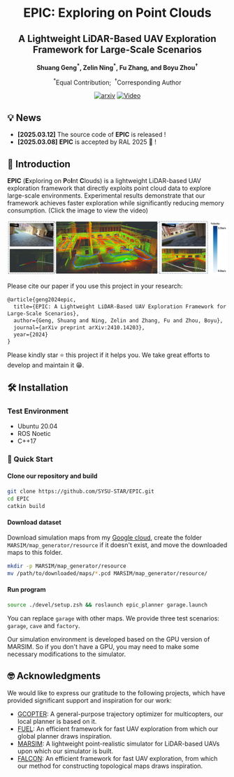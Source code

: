 <!--
 * @Author: ning-zelin zl.ning@qq.com
 * @Date: 2025-03-12 21:29:31
 * @LastEditors: ning-zelin zl.ning@qq.com
 * @LastEditTime: 2025-03-19 18:49:34
 * @FilePath: /EPIC/README.md
 * @Description: 这是默认设置,请设置`customMade`, 打开koroFileHeader查看配置 进行设置: https://github.com/OBKoro1/koro1FileHeader/wiki/%E9%85%8D%E7%BD%AE
-->
<div align = "center">
  <h1>
    EPIC: Exploring on Point Clouds 
  </h1>
</div>
<div align = "center">
  <h2>
    A Lightweight LiDAR-Based UAV Exploration Framework for Large-Scale Scenarios
  </h2>
</div>
<div align="center">
  <strong>
        Shuang Geng<sup>*</sup>,
        Zelin Ning<sup>*</sup>,
        Fu Zhang, and
        Boyu Zhou<sup>†</sup>
  </strong>
  <p>
    <sup>*</sup>Equal Contribution;&nbsp;
    <sup>†</sup>Corresponding Author
  </p>
  <a href='https://arxiv.org/pdf/2410.14203.pdf'><img src='https://img.shields.io/badge/arXiv-2410.14203-red' alt='arxiv'></a>
  <a href="[https://www.bilibili.com/video/BV1Fr421j7oC/?spm_id_from=333.999.0.0&vd_source=0af61c122e5e37c944053b57e313025a](https://www.bilibili.com/video/BV1nrx5eaESY/?spm_id_from=333.1387.homepage.video_card.click&vd_source=07945b0b56417e213633c9332f4f4716)"><img alt="Video" src="https://img.shields.io/badge/BiliBili-Video-purple"/></a>
</div>

## 💡 News
* **[2025.03.12]** The source code of **EPIC** is released !
* **[2025.03.08]** **EPIC** is accepted by RAL 2025 🚀 !

## 📜 Introduction

**EPIC** (**E**xploring on **P**o**I**nt **C**louds) is a lightweight LiDAR-based UAV exploration framework that directly exploits point cloud data to explore large-scale environments. Experimental results demonstrate that our framework achieves faster exploration while significantly reducing memory consumption. (Click the image to view the video)

[![video](misc/overview.png)](https://www.bilibili.com/video/BV1nrx5eaESY/?spm_id_from=333.1387.homepage.video_card.click&vd_source=07945b0b56417e213633c9332f4f4716)

Please cite our paper if you use this project in your research:

```
@article{geng2024epic,
  title={EPIC: A Lightweight LiDAR-Based UAV Exploration Framework for Large-Scale Scenarios},
  author={Geng, Shuang and Ning, Zelin and Zhang, Fu and Zhou, Boyu},
  journal={arXiv preprint arXiv:2410.14203},
  year={2024}
}
```
Please kindly star ⭐️ this project if it helps you. We take great efforts to develop and maintain it 😁.

## 🛠️ Installation

### Test Environment
* Ubuntu 20.04
* ROS Noetic
* C++17

### 🚀 Quick Start

#### Clone our repository and build
```bash
git clone https://github.com/SYSU-STAR/EPIC.git
cd EPIC 
catkin build
```
#### Download dataset 
Download simulation maps from my [Google cloud](https://drive.google.com/drive/folders/1tuoVo8PL1m2cmmufkHpu4e7hK36WhJs3?usp=drive_link), create the folder `MARSIM/map_generator/resource` if it doesn't exist, and move the downloaded maps to this folder.

```bash
mkdir -p MARSIM/map_generator/resource
mv /path/to/downloaded/maps/*.pcd MARSIM/map_generator/resource/
```

#### Run program 
```bash
source ./devel/setup.zsh && roslaunch epic_planner garage.launch
```
You can replace `garage` with other maps. We provide three test scenarios: `garage`, `cave` and `factory`.

Our simulation environment is developed based on the GPU version of MARSIM. So if you don't have a GPU, you may need to make some necessary modifications to the simulator.


## 🤓 Acknowledgments

We would like to express our gratitude to the following projects, which have provided significant support and inspiration for our work:
- [GCOPTER](https://github.com/ZJU-FAST-Lab/GCOPTER): A general-purpose trajectory optimizer for multicopters, our local planner is based on it.
- [FUEL](https://github.com/HKUST-Aerial-Robotics/FUEL): An efficient framework for fast UAV exploration from which our global planner draws inspiration.
- [MARSIM](https://github.com/hku-mars/MARSIM): A lightweight point-realistic simulator for LiDAR-based UAVs upon which our simulator is built.
- [FALCON](https://github.com/HKUST-Aerial-Robotics/FALCON): An efficient framework for fast UAV exploration, from which our method for constructing topological maps draws inspiration.

